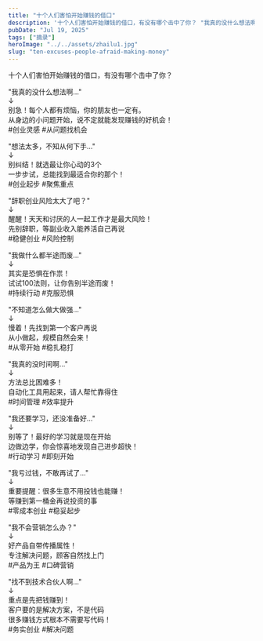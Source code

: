 ```yaml
---
title: "十个人们害怕开始赚钱的借口"
description: '十个人们害怕开始赚钱的借口，有没有哪个击中了你？ "我真的没什么想法啊..." ↓ 别急！每个人都有烦恼，你的 [&hellip;]'
pubDate: "Jul 19, 2025"
tags: ["摘录"]
heroImage: "../../assets/zhailu1.jpg"
slug: "ten-excuses-people-afraid-making-money"
---
```


十个人们害怕开始赚钱的借口，有没有哪个击中了你？

"我真的没什么想法啊..."  
↓  
别急！每个人都有烦恼，你的朋友也一定有。  
从身边的小问题开始，说不定就能发现赚钱的好机会！  
#创业灵感 #从问题找机会

"想法太多，不知从何下手..."  
↓  
别纠结！就选最让你心动的3个  
一步步试，总能找到最适合你的那个！  
#创业起步 #聚焦重点

"辞职创业风险太大了吧？"  
↓  
醒醒！天天和讨厌的人一起工作才是最大风险！  
先别辞职，等副业收入能养活自己再说  
#稳健创业 #风险控制

"我做什么都半途而废..."  
↓  
其实是恐惧在作祟！  
试试100法则，让你告别半途而废！  
#持续行动 #克服恐惧

"不知道怎么做大做强..."  
↓  
慢着！先找到第一个客户再说  
从小做起，规模自然会来！  
#从零开始 #稳扎稳打

"我真的没时间啊..."  
↓  
方法总比困难多！  
自动化工具用起来，请人帮忙靠得住  
#时间管理 #效率提升

"我还要学习，还没准备好..."  
↓  
别等了！最好的学习就是现在开始  
边做边学，你会惊喜地发现自己进步超快！  
#行动学习 #即刻开始

"我亏过钱，不敢再试了..."  
↓  
重要提醒：很多生意不用投钱也能赚！  
等赚到第一桶金再说投资的事  
#零成本创业 #稳妥起步

"我不会营销怎么办？"  
↓  
好产品自带传播属性！  
专注解决问题，顾客自然找上门  
#产品为王 #口碑营销

"找不到技术合伙人啊..."  
↓  
重点是先把钱赚到！  
客户要的是解决方案，不是代码  
很多赚钱方式根本不需要写代码！  
#务实创业 #解决问题
